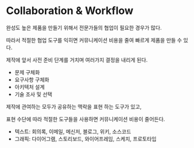 # Collaboration & Workflow

완성도 높은 제품을 만들기 위해서 전문가들의 협업이 필요한 경우가 많다.

따라서 적절한 협업 도구를 익히면 커뮤니케이션 비용을 줄여 빠르게 제품을 만들 수 있다.

제작에 앞서 사전 준비 단계를 거치며 여러가지 결정을 내리게 된다.

- 문제 구체화
- 요구사항 구체화
- 아키텍처 설계
- 기술 조사 및 선택

제작에 관여하는 모두가 공유하는 맥락을 표현 하는 도구가 있고,

표현 수단에 따라 적절한 도구들을 사용하면 커뮤니케이션 비용이 줄어든다.

- 텍스트: 회의록, 이메일, 메신저, 블로그, 위키, 소스코드
- 그래픽: 다이어그램, 스토리보드, 와이어프레임, 스케치, 프로토타입

